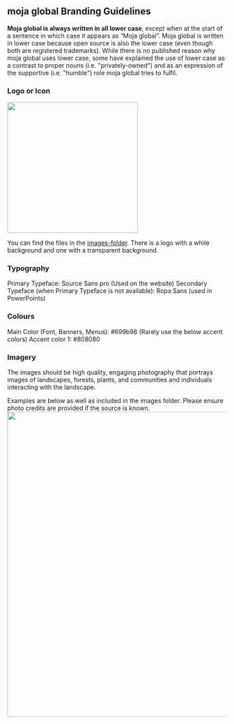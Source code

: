 ## moja global Branding Guidelines

**Moja global is always written in all lower case**, except when at the start of a sentence in which case it appears as “Moja global”. Moja global is written in lower case because open source is also the lower case (even though both are registered trademarks). While there is no published reason why moja global uses lower case, some have explained the use of lower case as a contrast to proper nouns (i.e. "privately-owned") and as an expression of the supportive (i.e. "humble") role moja global tries to fulfil.

### Logo or Icon

<img src="https://github.com/moja-global/About-moja-global/blob/master/images/moja-logo-transperant-background.png" width="300" >

You can find the files in the [images-folder](https://github.com/moja-global/About-moja-global/tree/master/images). There is a logo with a white background and one with a transparent background.

### Typography

Primary Typeface: Source Sans pro (Used on the website)
Secondary Typeface (when Primary Typeface is not available): Ropa Sans (used in PowerPoints)

### Colours

Main Color (Font, Banners, Menus): #699b98
(Rarely use the below accent colors)
Accent color 1: #808080

### Imagery

The images should be high quality, engaging photography that portrays images of landscapes, forests, plants, and communities and individuals interacting with the landscape.

Examples are below as well as included in the images folder. Please ensure photo credits are provided if the source is known.
<img src="https://github.com/moja-global/About-moja-global/blob/master/images/moja%20facebook%20banner%204.png" width="700" >
